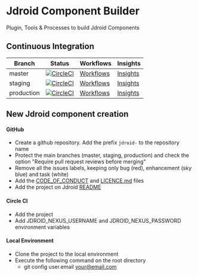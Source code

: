 # Jdroid Component Builder
Plugin, Tools &amp; Processes to build Jdroid Components

## Continuous Integration
|Branch|Status|Workflows|Insights|
| ------------- | ------------- | ------------- | ------------- |
|master|[![CircleCI](https://circleci.com/gh/maxirosson/jdroid-component-builder/tree/master.svg?style=svg)](https://circleci.com/gh/maxirosson/jdroid-component-builder/tree/master)|[Workflows](https://circleci.com/gh/maxirosson/workflows/jdroid-component-builder/tree/master)|[Insights](https://circleci.com/build-insights/gh/maxirosson/jdroid-component-builder/master)|
|staging|[![CircleCI](https://circleci.com/gh/maxirosson/jdroid-component-builder/tree/staging.svg?style=svg)](https://circleci.com/gh/maxirosson/jdroid-component-builder/tree/staging)|[Workflows](https://circleci.com/gh/maxirosson/workflows/jdroid-component-builder/tree/staging)|[Insights](https://circleci.com/build-insights/gh/maxirosson/jdroid-component-builder/staging)|
|production|[![CircleCI](https://circleci.com/gh/maxirosson/jdroid-component-builder/tree/production.svg?style=svg)](https://circleci.com/gh/maxirosson/jdroid-component-builder/tree/production)|[Workflows](https://circleci.com/gh/maxirosson/workflows/jdroid-component-builder/tree/production)|[Insights](https://circleci.com/build-insights/gh/maxirosson/jdroid-component-builder/production)|

## New Jdroid component creation

#### GitHub
* Create a github repository. Add the prefix `jdroid-` to the repository name
* Protect the main branches (master, staging, production) and check the option "Require pull request reviews before merging"
* Remove all the issues labels, keeping only bug (red), enhancement (sky blue) and task (white)
* Add the [CODE_OF_CONDUCT](CODE_OF_CONDUCT.md) and [LICENCE.md](LICENCE.md) files
* Add the project on Jdroid [README](https://github.com/maxirosson/jdroid/blob/master/README.md)

#### Circle CI
* Add the project
* Add JDROID_NEXUS_USERNAME and JDROID_NEXUS_PASSWORD environment variables

#### Local Environment
* Clone the project to the local environment
* Execute the following command on the root directory
  * git config user.email your@email.com

